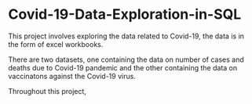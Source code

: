 # Covid-19-Data-Exploration-in-SQL
This project involves exploring the data related to Covid-19, the data is in the form of excel workbooks.

There are two datasets, one containing the data on number of cases and deaths due to Covid-19 pandemic and the other
containing the data on vaccinatons against the Covid-19 virus.

Throughout this project, 
